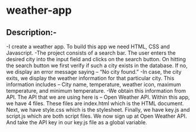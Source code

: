 # weather-app
## Description:-
-I create a weather app. To build this app we need HTML, CSS and Javascript.
-The project consists of a search bar. The user enters the desired city into the input field and clicks on the search button. On hitting the search button we first verify if such a city exists in the database. If no, we display an error message saying – “No city found.”
-In case, the city exits, we display the weather information for that particular city. This information includes – City name, temperature, weather icon, maximum temperature, and minimum temperature.
-We obtain this information from API. The API that we are using here is – Open Weather API.
Within this app, we have 4 files. These files are index.html which is the HTML document. Next, we have style.css which is the stylesheet. Finally, we have key.js and script.js which are both script files.
We now sign up at Open Weather API. And take the API key in our key.js file as a global variable.

